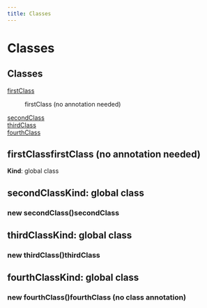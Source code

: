```yaml
---
title: Classes
---
```


# Classes

## Classes

<dl>
<dt><a href="#firstClass">firstClass</a></dt>
<dd><p>firstClass (no annotation needed)</p>
</dd>
<dt><a href="#secondClass">secondClass</a></dt>
<dd></dd>
<dt><a href="#thirdClass">thirdClass</a></dt>
<dd></dd>
<dt><a href="#fourthClass">fourthClass</a></dt>
<dd></dd>
</dl>

<a name="firstClass"></a>

## firstClassfirstClass (no annotation needed)

**Kind**: global class  
<a name="secondClass"></a>

## secondClass**Kind**: global class  
<a name="new_secondClass_new"></a>

### new secondClass()secondClass

<a name="thirdClass"></a>

## thirdClass**Kind**: global class  
<a name="new_thirdClass_new"></a>

### new thirdClass()thirdClass

<a name="fourthClass"></a>

## fourthClass**Kind**: global class  
<a name="new_fourthClass_new"></a>

### new fourthClass()fourthClass (no class annotation)

